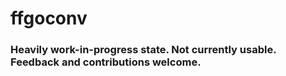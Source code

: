 # ffgoconv
### Heavily work-in-progress state. Not currently usable. Feedback and contributions welcome.
